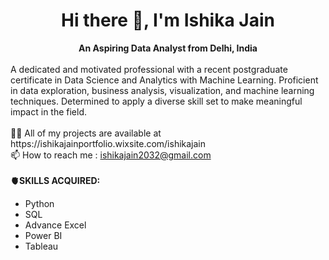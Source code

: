 <div align="center">
<h1>Hi there 👋, I'm Ishika Jain </h1>
<b>An Aspiring Data Analyst from Delhi, India </b> <br><br> </div>
A dedicated and motivated professional with a recent postgraduate certificate in Data Science and Analytics with Machine Learning. Proficient in data exploration, business analysis, visualization, and machine learning techniques. Determined to apply a diverse skill set to make meaningful impact in the field. <br>
<br>
👨‍💻 All of my projects are available at https://ishikajainportfolio.wixsite.com/ishikajain <br>
📫 How to reach me : 
<a href="mailto:ishikajain2032@gmail.com">ishikajain2032@gmail.com</a>

<br>
<BR>
<b>🫀SKILLS ACQUIRED:</b> <br>
<ul>
    <li>Python</li>
    <li>SQL</li>
    <li>Advance Excel</li>
    <li>Power BI</li>
    <li>Tableau</li>
  </ul>
<!--
**ishikajainn/ishikajainn** is a ✨ _special_ ✨ repository because its `README.md` (this file) appears on your GitHub profile.

Here are some ideas to get you started:

- 🔭 I’m currently working on ...
- 🌱 I’m currently learning ...
- 👯 I’m looking to collaborate on ...
- 🤔 I’m looking for help with ...
- 💬 Ask me about ...
- 📫 How to reach me:
- 😄 Pronouns: ...
- ⚡ Fun fact: ...
-->
